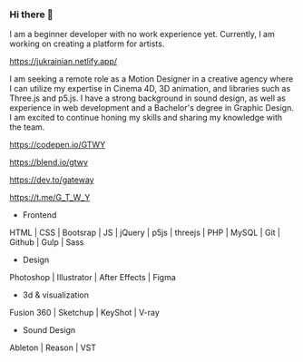 ### Hi there 👋

<!--
**ALEVOLDON/ALEVOLDON** is a ✨ _special_ ✨ repository because its `README.md` (this file) appears on your GitHub profile.

Here are some ideas to get you started:

- 🔭 I’m currently working on ...
- 🌱 I’m currently learning ...
- 👯 I’m looking to collaborate on ...
- 🤔 I’m looking for help with ...
- 💬 Ask me about ...
- 📫 How to reach me: ...
- 😄 Pronouns: ...
- ⚡ Fun fact: ...
-->

I am a beginner developer with no work experience yet. Currently, I am working on creating a platform for artists.

https://jukrainian.netlify.app/

I am seeking a remote role as a Motion Designer in a creative agency where I can utilize my expertise in Cinema 4D, 3D animation, and libraries such as Three.js and p5.js. I have a strong background in sound design, as well as experience in web development and a Bachelor's degree in Graphic Design. I am excited to continue honing my skills and sharing my knowledge with the team.

https://codepen.io/GTWY

https://blend.io/gtwy

https://dev.to/gateway

https://t.me/G_T_W_Y

- Frontend

HTML | CSS | Bootsrap | JS | jQuery | p5js | threejs | PHP | MySQL | Git | Github | Gulp | Sass

- Design

Photoshop | Illustrator | After Effects | Figma

- 3d & visualization

Fusion 360 | Sketchup | KeyShot | V-ray

- Sound Design

Ableton | Reason | VST
